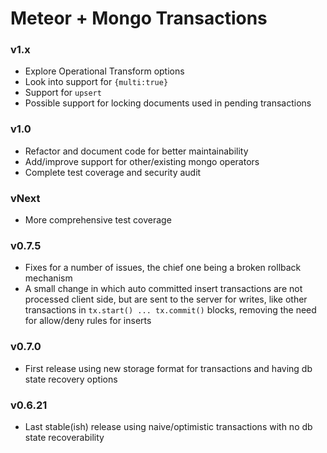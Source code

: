 Meteor + Mongo Transactions
===========================

### v1.x

- Explore Operational Transform options
- Look into support for `{multi:true}`
- Support for `upsert`
- Possible support for locking documents used in pending transactions

### v1.0

- Refactor and document code for better maintainability
- Add/improve support for other/existing mongo operators  
- Complete test coverage and security audit

### vNext

- More comprehensive test coverage

### v0.7.5

- Fixes for a number of issues, the chief one being a broken rollback mechanism
- A small change in which auto committed insert transactions are not processed client side, but are sent to the server for writes, like  other transactions in `tx.start() ... tx.commit()` blocks, removing the need for allow/deny rules for inserts

### v0.7.0

- First release using new storage format for transactions and having db state recovery options

### v0.6.21

- Last stable(ish) release using naive/optimistic transactions with no db state recoverability